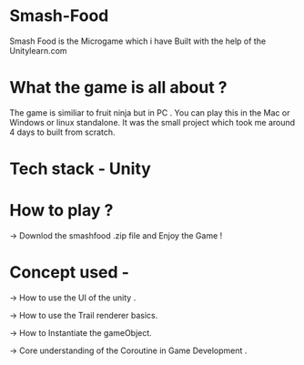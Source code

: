 # Smash-Food

Smash Food  is the Microgame which i have Built  with the help  of the Unitylearn.com

# What the game is all about ?

 The game is similiar to fruit ninja but in PC .
 You can play this in the Mac or Windows or linux standalone.
 It was the small project which took me around 4 days to built from scratch.
 

# Tech stack - Unity

# How to play ?

-> Downlod the  smashfood .zip file and Enjoy the Game !

# Concept used -

-> How to use the UI of the unity .

-> How to use the Trail renderer basics.

-> How to Instantiate the gameObject.

-> Core understanding of the Coroutine in Game Development .





